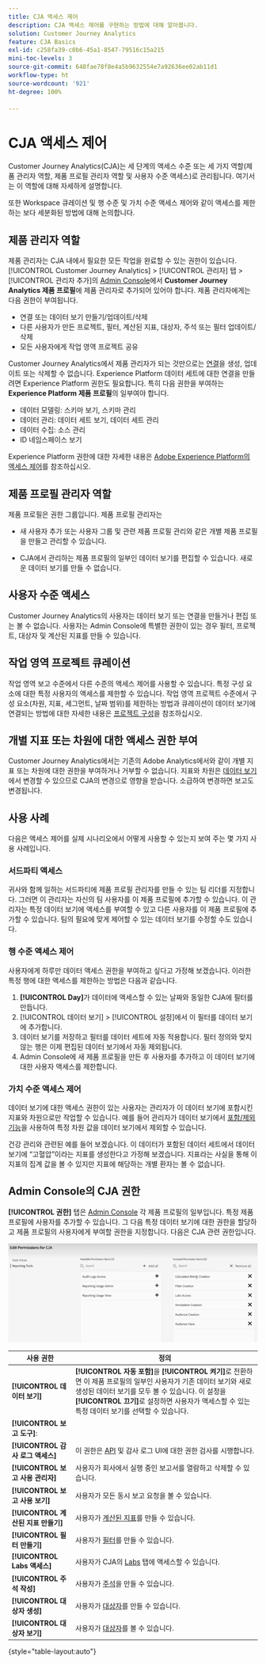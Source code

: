 ```yaml
---
title: CJA 액세스 제어
description: CJA 액세스 제어를 구현하는 방법에 대해 알아봅니다.
solution: Customer Journey Analytics
feature: CJA Basics
exl-id: c258fa39-c0b6-45a1-8547-79516c15a215
mini-toc-levels: 3
source-git-commit: 648fae78f8e4a5b9632554e7a92636ee02ab11d1
workflow-type: ht
source-wordcount: '921'
ht-degree: 100%

---
```


# CJA 액세스 제어

Customer Journey Analytics(CJA)는 세 단계의 액세스 수준 또는 세 가지 역할(제품 관리자 역할, 제품 프로필 관리자 역할 및 사용자 수준 액세스)로 관리됩니다. 여기서는 이 역할에 대해 자세하게 설명합니다.

또한 Workspace 큐레이션 및 행 수준 및 가치 수준 액세스 제어와 같이 액세스를 제한하는 보다 세분화된 방법에 대해 논의합니다.

## 제품 관리자 역할

제품 관리자는 CJA 내에서 필요한 모든 작업을 완료할 수 있는 권한이 있습니다. [!UICONTROL Customer Journey Analytics] > [!UICONTROL 관리자] 탭 > [!UICONTROL 관리자 추가]의 [Admin Console](https://adminconsole.adobe.com/enterprise/)에서 **Customer Journey Analytics 제품 프로필**&#x200B;에 제품 관리자로 추가되어 있어야 합니다. 제품 관리자에게는 다음 권한이 부여됩니다.

* 연결 또는 데이터 보기 만들기/업데이트/삭제
* 다른 사용자가 만든 프로젝트, 필터, 계산된 지표, 대상자, 주석 또는 필터 업데이트/삭제
* 모든 사용자에게 작업 영역 프로젝트 공유

Customer Journey Analytics에서 제품 관리자가 되는 것만으로는 [연결](/help/connections/overview.md)을 생성, 업데이트 또는 삭제할 수 없습니다. Experience Platform 데이터 세트에 대한 연결을 만들려면 Experience Platform 권한도 필요합니다. 특히 다음 권한을 부여하는 **Experience Platform 제품 프로필**&#x200B;의 일부여야 합니다.

* 데이터 모델링: 스키마 보기, 스키마 관리
* 데이터 관리: 데이터 세트 보기, 데이터 세트 관리
* 데이터 수집: 소스 관리
* ID 네임스페이스 보기

Experience Platform 권한에 대한 자세한 내용은 [Adobe Experience Platform의 액세스 제어](https://experienceleague.adobe.com/docs/experience-platform/access-control/home.html?lang=ko-KR)를 참조하십시오.

## 제품 프로필 관리자 역할

제품 프로필은 권한 그룹입니다. 제품 프로필 관리자는

* 새 사용자 추가 또는 사용자 그룹 및 관련 제품 프로필 관리와 같은 개별 제품 프로필을 만들고 관리할 수 있습니다.

* CJA에서 관리하는 제품 프로필의 일부인 데이터 보기를 편집할 수 있습니다. 새로운 데이터 보기를 만들 수 없습니다.

## 사용자 수준 액세스

Customer Journey Analytics의 사용자는 데이터 보기 또는 연결을 만들거나 편집 또는 볼 수 없습니다. 사용자는 Admin Console에 특별한 권한이 있는 경우 필터, 프로젝트, 대상자 및 계산된 지표를 만들 수 있습니다.

## 작업 영역 프로젝트 큐레이션

작업 영역 보고 수준에서 다른 수준의 액세스 제어를 사용할 수 있습니다. 특정 구성 요소에 대한 특정 사용자의 액세스를 제한할 수 있습니다. 작업 영역 프로젝트 수준에서 구성 요소(차원, 지표, 세그먼트, 날짜 범위)를 제한하는 방법과 큐레이션이 데이터 보기에 연결되는 방법에 대한 자세한 내용은 [프로젝트 구성](/help/analysis-workspace/curate-share/curate.md)을 참조하십시오.

## 개별 지표 또는 차원에 대한 액세스 권한 부여

Customer Journey Analytics에서는 기존의 Adobe Analytics에서와 같이 개별 지표 또는 차원에 대한 권한을 부여하거나 거부할 수 없습니다. 지표와 차원은 [데이터 보기](/help/data-views/data-views.md)에서 변경할 수 있으므로 CJA의 변경으로 영향을 받습니다. 소급하여 변경하면 보고도 변경됩니다.

## 사용 사례

다음은 액세스 제어를 실제 시나리오에서 어떻게 사용할 수 있는지 보여 주는 몇 가지 사용 사례입니다.

### 서드파티 액세스

귀사와 함께 일하는 서드파티에 제품 프로필 관리자를 만들 수 있는 팀 리더를 지정합니다. 그러면 이 관리자는 자신의 팀 사용자를 이 제품 프로필에 추가할 수 있습니다. 이 관리자는 특정 데이터 보기에 액세스를 부여할 수 있고 다른 사용자를 이 제품 프로필에 추가할 수 있습니다. 팀의 필요에 맞게 제어할 수 있는 데이터 보기를 수정할 수도 있습니다.

### 행 수준 액세스 제어

사용자에게 하루만 데이터 액세스 권한을 부여하고 싶다고 가정해 보겠습니다. 이러한 특정 행에 대한 액세스를 제한하는 방법은 다음과 같습니다.

1. **[!UICONTROL Day]**&#x200B;가 데이터에 액세스할 수 있는 날짜와 동일한 CJA에 필터를 만듭니다.
1. [!UICONTROL 데이터 보기] > [!UICONTROL 설정]에서 이 필터를 데이터 보기에 추가합니다.
1. 데이터 보기를 저장하고 필터를 데이터 세트에 자동 적용합니다. 필터 정의와 맞지 않는 행은 이제 편집된 데이터 보기에서 자동 제외됩니다.
1. Admin Console에 새 제품 프로필을 만든 후 사용자를 추가하고 이 데이터 보기에 대한 사용자 액세스를 제한합니다.

### 가치 수준 액세스 제어

데이터 보기에 대한 액세스 권한이 있는 사용자는 관리자가 이 데이터 보기에 포함시킨 지표와 차원으로만 작업할 수 있습니다. 예를 들어 관리자가 데이터 보기에서 [포함/제외 기능](/help/data-views/component-settings/include-exclude-values.md)을 사용하여 특정 차원 값을 데이터 보기에서 제외할 수 있습니다.

건강 관리와 관련된 예를 들어 보겠습니다. 이 데이터가 포함된 데이터 세트에서 데이터 보기에 “고혈압”이라는 지표를 생성한다고 가정해 보겠습니다. 지표라는 사실을 통해 이 지표의 집계 값을 볼 수 있지만 지표에 해당하는 개별 환자는 볼 수 없습니다.

## Admin Console의 CJA 권한

**[!UICONTROL 권한]** 탭은 [Admin Console](https://adminconsole.adobe.com/enterprise/) 각 제품 프로필의 일부입니다. 특정 제품 프로필에 사용자를 추가할 수 있습니다. 그 다음 특정 데이터 보기에 대한 권한을 할당하고 제품 프로필의 사용자에게 부여할 권한을 지정합니다. 다음은 CJA 관련 권한입니다.

![Admin Console 권한](assets/permissions.png)

| 사용 권한 | 정의 |
| --- | --- |
| **[!UICONTROL 데이터 보기]** | **[!UICONTROL 자동 포함]**&#x200B;을 **[!UICONTROL 켜기]**&#x200B;로 전환하면 이 제품 프로필의 일부인 사용자가 기존 데이터 보기와 새로 생성된 데이터 보기를 모두 볼 수 있습니다. 이 설정을 **[!UICONTROL 끄기]**&#x200B;로 설정하면 사용자가 액세스할 수 있는 특정 데이터 보기를 선택할 수 있습니다. |
| **[!UICONTROL 보고 도구]**: |  |
| **[!UICONTROL 감사 로그 액세스]** | 이 권한은 [API](https://adobe.io/cja-apis/docs/endpoints/auditlogs/) 및 감사 로그 UI에 대한 권한 검사를 시행합니다. |
| **[!UICONTROL 보고 사용 관리자]** | 사용자가 회사에서 실행 중인 보고서를 열람하고 삭제할 수 있습니다. |
| **[!UICONTROL 보고 사용 보기]** | 사용자가 모든 동시 보고 요청을 볼 수 있습니다. |
| **[!UICONTROL 계산된 지표 만들기]** | 사용자가 [계산된 지표](/help/components/calc-metrics/calc-metr-overview.md)를 만들 수 있습니다. |
| **[!UICONTROL 필터 만들기]** | 사용자가 [필터](/help/components/filters/filters-overview.md)를 만들 수 있습니다. |
| **[!UICONTROL Labs 액세스]** | 사용자가 CJA의 [Labs](/help/labs/labs.md) 탭에 액세스할 수 있습니다. |
| **[!UICONTROL 주석 작성]** | 사용자가 [주석](/help/components/annotations/overview.md)을 만들 수 있습니다. |
| **[!UICONTROL 대상자 생성]** | 사용자가 [대상자](/help/components/audiences/audiences-overview.md)를 만들 수 있습니다. |
| **[!UICONTROL 대상자 보기]** | 사용자가 [대상자](/help/components/audiences/audiences-overview.md)를 볼 수 있습니다. |

{style=&quot;table-layout:auto&quot;}
